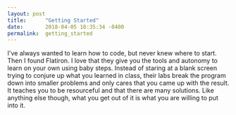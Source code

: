 ```yaml
---
layout: post
title:      "Getting Started"
date:       2018-04-05 18:35:34 -0400
permalink:  getting_started
---
```



I've always wanted to learn how to code, but never knew where to start. Then I found Flatiron. I love that they give you the tools and autonomy to learn on your own using baby steps. Instead of staring at a blank screen trying to conjure up what you learned in class, their labs break the program down into smaller problems and only cares that you came up with the result. It teaches you to be resourceful and that there are many solutions. Like anything else though, what you get out of it is what you are willing to put into it.
